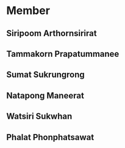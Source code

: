 # Member
## Siripoom Arthornsirirat
## Tammakorn Prapatummanee
## Sumat Sukrungrong
## Natapong Maneerat
## Watsiri Sukwhan
## Phalat Phonphatsawat
